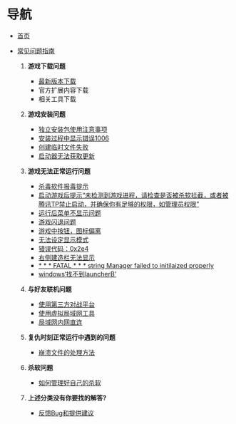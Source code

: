 # 导航

- [首页](Home)
- [常见问题指南](常见问题指南)

  1. **游戏下载问题**
      - [最新版本下载](./最新版本下载)
      - 官方扩展内容下载
      - 相关工具下载

  2. **游戏安装问题**
      - [独立安装包使用注意事项](./独立安装包使用注意事项)
      - [安装过程中显示错误1006](./安装过程中显示错误1006)
      - [创建临时文件失败](./创建临时文件失败)
      - [启动器无法获取更新](./启动器无法获得更新)

  3. **游戏无法正常运行问题**
      - [杀毒软件报毒提示](./杀毒软件报毒提示)
      - [启动游戏后提示“未检测到游戏进程，请检查是否被杀软拦截，或者被腾讯TP禁止启动，并确保你有足够的权限，如管理员权限”](./启动游戏后提示“未检测到游戏进程，请检查是否被杀软拦截，或者被腾讯TP禁止启动，并确保你有足够的权限，如管理员权限”)
      - [运行后菜单不显示问题](./运行后菜单不显示问题)
      - [游戏闪退问题](./闪退问题)
      - [游戏中按钮，图标偏离](游戏中按钮，图标偏离)
      - [无法设定显示模式](./无法设定显示模式)
      - [错误代码：0x2e4](./错误代码：0x2e4)
      - [右侧建造栏无法显示](./右侧建造栏无法显示)
      - [* * * FATAL * * * string Manager failed to initilaized properly](./FATAL弹窗的解决方法)
      - [windows‘找不到launcherB’](./windows找不到launcherB)

  4. **与好友联机问题**
      - [使用第三方对战平台](./使用第三方对战平台)
      - [使用虚拟局域网工具](./使用虚拟局域网工具)
      - [局域网内网直连](./局域网内网直连)

  5. **复仇时刻正常运行中遇到的问题**
      - [崩溃文件的处理方法](./debug文件的处理方法)

  6. **杀软问题**
      - [如何管理好自己的杀软](./如何管理好自己的杀软)

  7. **上述分类没有你要找的解答?**
      - [反馈Bug和提供建议](./反馈Bug和提供建议)